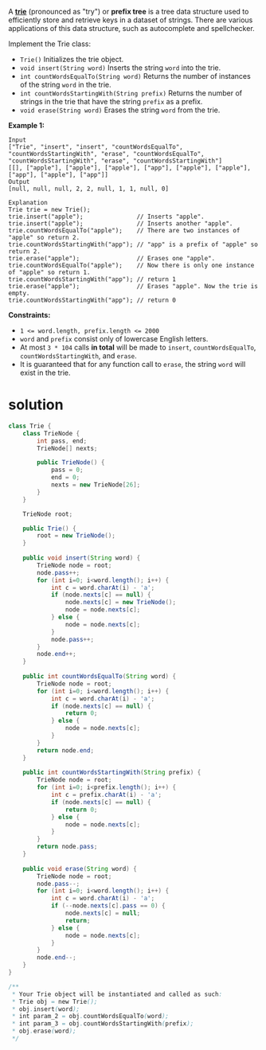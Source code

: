 A [**trie**](https://en.wikipedia.org/wiki/Trie) (pronounced as "try") or **prefix tree** is a tree data structure used to efficiently store and retrieve keys in a dataset of strings. There are various applications of this data structure, such as autocomplete and spellchecker.

Implement the Trie class:

- `Trie()` Initializes the trie object.
- `void insert(String word)` Inserts the string `word` into the trie.
- `int countWordsEqualTo(String word)` Returns the number of instances of the string `word` in the trie.
- `int countWordsStartingWith(String prefix)` Returns the number of strings in the trie that have the string `prefix` as a prefix.
- `void erase(String word)` Erases the string `word` from the trie.

 

**Example 1:**

```
Input
["Trie", "insert", "insert", "countWordsEqualTo", "countWordsStartingWith", "erase", "countWordsEqualTo", "countWordsStartingWith", "erase", "countWordsStartingWith"]
[[], ["apple"], ["apple"], ["apple"], ["app"], ["apple"], ["apple"], ["app"], ["apple"], ["app"]]
Output
[null, null, null, 2, 2, null, 1, 1, null, 0]

Explanation
Trie trie = new Trie();
trie.insert("apple");               // Inserts "apple".
trie.insert("apple");               // Inserts another "apple".
trie.countWordsEqualTo("apple");    // There are two instances of "apple" so return 2.
trie.countWordsStartingWith("app"); // "app" is a prefix of "apple" so return 2.
trie.erase("apple");                // Erases one "apple".
trie.countWordsEqualTo("apple");    // Now there is only one instance of "apple" so return 1.
trie.countWordsStartingWith("app"); // return 1
trie.erase("apple");                // Erases "apple". Now the trie is empty.
trie.countWordsStartingWith("app"); // return 0
```

 

**Constraints:**

- `1 <= word.length, prefix.length <= 2000`
- `word` and `prefix` consist only of lowercase English letters.
- At most `3 * 104` calls **in total** will be made to `insert`, `countWordsEqualTo`, `countWordsStartingWith`, and `erase`.
- It is guaranteed that for any function call to `erase`, the string `word` will exist in the trie.

# solution

```java
class Trie {
    class TrieNode {
        int pass, end;
        TrieNode[] nexts;

        public TrieNode() {
            pass = 0;
            end = 0;
            nexts = new TrieNode[26];
        }
    }

    TrieNode root;

    public Trie() {
        root = new TrieNode();
    }
    
    public void insert(String word) {
        TrieNode node = root;
        node.pass++;
        for (int i=0; i<word.length(); i++) {
            int c = word.charAt(i) - 'a';
            if (node.nexts[c] == null) {
                node.nexts[c] = new TrieNode();
                node = node.nexts[c];
            } else {
                node = node.nexts[c];
            }
            node.pass++;
        }
        node.end++;
    }
    
    public int countWordsEqualTo(String word) {
        TrieNode node = root;
        for (int i=0; i<word.length(); i++) {
            int c = word.charAt(i) - 'a';
            if (node.nexts[c] == null) {
                return 0;
            } else {
                node = node.nexts[c];
            }
        }
        return node.end;
    }
    
    public int countWordsStartingWith(String prefix) {
        TrieNode node = root;
        for (int i=0; i<prefix.length(); i++) {
            int c = prefix.charAt(i) - 'a';
            if (node.nexts[c] == null) {
                return 0;
            } else {
                node = node.nexts[c];
            }
        }
        return node.pass;
    }
    
    public void erase(String word) {
        TrieNode node = root;
        node.pass--;
        for (int i=0; i<word.length(); i++) {
            int c = word.charAt(i) - 'a';
            if (--node.nexts[c].pass == 0) {
                node.nexts[c] = null;
                return;
            } else {
                node = node.nexts[c];
            }
        }
        node.end--;
    }
}

/**
 * Your Trie object will be instantiated and called as such:
 * Trie obj = new Trie();
 * obj.insert(word);
 * int param_2 = obj.countWordsEqualTo(word);
 * int param_3 = obj.countWordsStartingWith(prefix);
 * obj.erase(word);
 */
```

